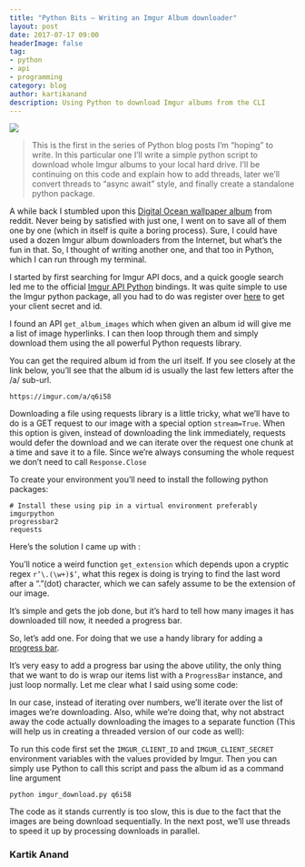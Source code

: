 ```yaml
---
title: "Python Bits — Writing an Imgur Album downloader"
layout: post
date: 2017-07-17 09:00
headerImage: false
tag:
- python
- api
- programming
category: blog
author: kartikanand
description: Using Python to download Imgur albums from the CLI
---
```


![](https://cdn-images-1.medium.com/max/1600/1*fw3b_alHFz06dX0VUjJUCA.png)

> This is the first in the series of Python blog posts I’m “hoping” to write. In
> this particular one I’ll write a simple python script to download whole Imgur
albums to your local hard drive. I’ll be continuing on this code and explain how
to add threads, later we’ll convert threads to “async await” style, and finally
create a standalone python package.

A while back I stumbled upon this [Digital Ocean wallpaper
album](https://imgur.com/a/q6i58) from reddit. Never being by satisfied with
just one, I went on to save all of them one by one (which in itself is quite a
boring process). Sure, I could have used a dozen Imgur album downloaders from
the Internet, but what’s the fun in that. So, I thought of writing another one,
and that too in Python, which I can run through my terminal.

I started by first searching for Imgur API docs, and a quick google search led
me to the official [Imgur API Python](https://github.com/Imgur/imgurpython)
bindings. It was quite simple to use the Imgur python package, all you had to do
was register over
[here](https://imgur.com/signin?redirect=https://api.imgur.com/oauth2/addclient)
to get your client secret and id.

I found an API `get_album_images` which when given an album id will give me a
list of image hyperlinks. I can then loop through them and simply download them
using the all powerful Python requests library.

You can get the required album id from the url itself. If you see closely at the
link below, you’ll see that the album id is usually the last few letters after
the /a/ sub-url.

    https://imgur.com/a/q6i58

Downloading a file using requests library is a little tricky, what we’ll have to
do is a GET request to our image with a special option `stream=True`. When this
option is given, instead of downloading the link immediately, requests would
defer the download and we can iterate over the request one chunk at a time and
save it to a file. Since we’re always consuming the whole request we don’t need
to call `Response.Close`

To create your environment you’ll need to install the following python packages:

    # Install these using pip in a virtual environment preferably
    imgurpython
    progressbar2
    requests

Here’s the solution I came up with :

<script src="https://gist.github.com/kartikanand/fa0c6ec8d7d010e8998ab49d4b5acd7e.js"></script>

You’ll notice a weird function `get_extension` which depends upon a cryptic
regex `r’\.(\w+)$’`, what this regex is doing is trying to find the last word
after a “.”(dot) character, which we can safely assume to be the extension of
our image.

It’s simple and gets the job done, but it’s hard to tell how many images it has
downloaded till now, it needed a progress bar.

So, let’s add one. For doing that we use a handy library for adding a [progress
bar](https://github.com/WoLpH/python-progressbar).

It’s very easy to add a progress bar using the above utility, the only thing
that we want to do is wrap our items list with a `ProgressBar` instance, and
just loop normally. Let me clear what I said using some code:

<script src="https://gist.github.com/kartikanand/a21ce26421de9bf147900743bdfa5cc0.js"></script>

In our case, instead of iterating over numbers, we’ll iterate over the list of
images we’re downloading. Also, while we’re doing that, why not abstract away
the code actually downloading the images to a separate function (This will help
us in creating a threaded version of our code as well):

<script src="https://gist.github.com/kartikanand/18b11c0679bb6d01bed4c1838de3b014.js"></script>

To run this code first set the `IMGUR_CLIENT_ID` and `IMGUR_CLIENT_SECRET`
environment variables with the values provided by Imgur. Then you can simply use
Python to call this script and pass the album id as a command line argument

    python imgur_download.py q6i58

The code as it stands currently is too slow, this is due to the fact that the
images are being download sequentially. In the next post, we’ll use threads to
speed it up by processing downloads in parallel.

### Kartik Anand
